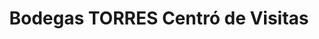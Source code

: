 ---
title: "Bodegas TORRES Centró de Visitas"
url: /pacs-del-penedes/bodegas-torres-centro-de-visitas/
shop: Wein
---